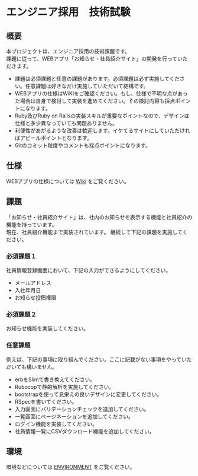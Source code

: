 # エンジニア採用　技術試験

## 概要
本プロジェクトは、エンジニア採用の技術課題です。<br>
課題に従って、WEBアプリ「お知らせ・社員紹介サイト」の開発を行っていただきます。

- 課題は必須課題と任意の課題があります。必須課題は必ず実施してください。任意課題は好きなだけ実施していただいて結構です。
- WEBアプリの仕様はWiKiをご確認ください。もし、仕様で不明な点があった場合は自身で検討して実装を進めてください。その検討内容も採点ポイントになります。
- Ruby及びRuby on Railsの実装スキルが重要なポイントなので、デザインは仕様と多少異なっていても問題ありません。
- 利便性があがるような改善は歓迎します。イケてるサイトにしていただければアピールポイントとなります。
- Gitのコミット粒度やコメントも採点ポイントになります。

## 仕様
WEBアプリの仕様については [Wiki](https://github.com/RubyDevInc/engineer-skill-check/wiki/%E4%BB%95%E6%A7%98) をご覧ください。

## 課題
「お知らせ・社員紹介サイト」は、社内のお知らせを表示する機能と社員紹介の機能を持っています。<br>
現在、社員紹介機能まで実装されています。
継続して下記の課題を実施してください。

### 必須課題１
社員情報登録画面において、下記の入力ができるようにしてください。
- メールアドレス
- 入社年月日
- お知らせ投稿権限

### 必須課題２
お知らせ機能を実装してください。

### 任意課題
例えば、下記の事項に取り組んでください。ここに記載がない事項をやっていただいても構いません。
- erbをSlimで書き換えてください。
- Rubocopで静的解析を実施してください。
- bootstrapを使って見栄えの良いデザインに変更してください。
- RSpecを書いてください。
- 入力画面にバリデーションチェックを追加してください。
- 一覧画面にページネーションを追加してください。
- ログイン機能を実装してください。
- 社員情報一覧にCSVダウンロード機能を追加してください。

## 環境
環境などについては [ENVIRONMENT](ENVIRONMENT.md) をご覧ください。

